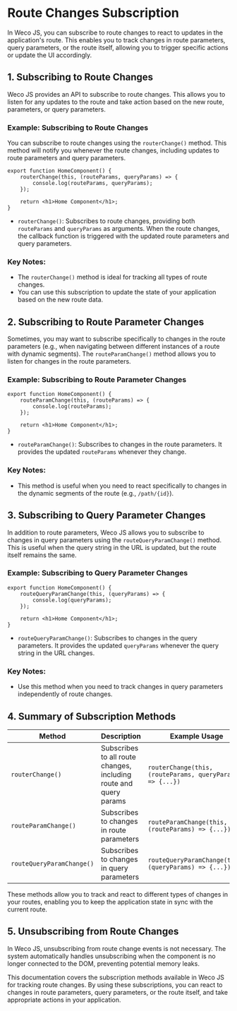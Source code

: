 # Route Changes Subscription

In Weco JS, you can subscribe to route changes to react to updates in the application's route. This enables you to track changes in route parameters, query parameters, or the route itself, allowing you to trigger specific actions or update the UI accordingly.

## 1. Subscribing to Route Changes

Weco JS provides an API to subscribe to route changes. This allows you to listen for any updates to the route and take action based on the new route, parameters, or query parameters.

### Example: Subscribing to Route Changes

You can subscribe to route changes using the `routerChange()` method. This method will notify you whenever the route changes, including updates to route parameters and query parameters.

```tsx
export function HomeComponent() {
    routerChange(this, (routeParams, queryParams) => {
        console.log(routeParams, queryParams);
    });

    return <h1>Home Component</h1>;
}
```

* `routerChange()`: Subscribes to route changes, providing both `routeParams` and `queryParams` as arguments. When the route changes, the callback function is triggered with the updated route parameters and query parameters.

### Key Notes:

* The `routerChange()` method is ideal for tracking all types of route changes.
* You can use this subscription to update the state of your application based on the new route data.

## 2. Subscribing to Route Parameter Changes

Sometimes, you may want to subscribe specifically to changes in the route parameters (e.g., when navigating between different instances of a route with dynamic segments). The `routeParamChange()` method allows you to listen for changes in the route parameters.

### Example: Subscribing to Route Parameter Changes

```tsx
export function HomeComponent() {
    routeParamChange(this, (routeParams) => {
        console.log(routeParams);
    });

    return <h1>Home Component</h1>;
}
```

* `routeParamChange()`: Subscribes to changes in the route parameters. It provides the updated `routeParams` whenever they change.

### Key Notes:

* This method is useful when you need to react specifically to changes in the dynamic segments of the route (e.g., `/path/{id}`).

## 3. Subscribing to Query Parameter Changes

In addition to route parameters, Weco JS allows you to subscribe to changes in query parameters using the `routeQueryParamChange()` method. This is useful when the query string in the URL is updated, but the route itself remains the same.

### Example: Subscribing to Query Parameter Changes

```tsx
export function HomeComponent() {
    routeQueryParamChange(this, (queryParams) => {
        console.log(queryParams);
    });

    return <h1>Home Component</h1>;
}
```

* `routeQueryParamChange()`: Subscribes to changes in the query parameters. It provides the updated `queryParams` whenever the query string in the URL changes.

### Key Notes:

* Use this method when you need to track changes in query parameters independently of route changes.

## 4. Summary of Subscription Methods

| Method | Description | Example Usage |
| --- | --- | --- |
| `routerChange()` | Subscribes to all route changes, including route and query params | `routerChange(this, (routeParams, queryParams) => {...})`
| `routeParamChange()` | Subscribes to changes in route parameters | `routeParamChange(this, (routeParams) => {...})` |
| `routeQueryParamChange()` | Subscribes to changes in query parameters | `routeQueryParamChange(this, (queryParams) => {...})` |

These methods allow you to track and react to different types of changes in your routes, enabling you to keep the application state in sync with the current route.

## 5. Unsubscribing from Route Changes

In Weco JS, unsubscribing from route change events is not necessary. The system automatically handles unsubscribing when the component is no longer connected to the DOM, preventing potential memory leaks.

This documentation covers the subscription methods available in Weco JS for tracking route changes. By using these subscriptions, you can react to changes in route parameters, query parameters, or the route itself, and take appropriate actions in your application.